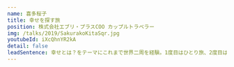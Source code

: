 ```yaml
---
name: 喜多桜子
title: 幸せを探す旅
position: 株式会社エブリ・プラスCOO カップルトラベラー
img: /talks/2019/SakurakoKitaSqr.jpg
youtubeId: iXcQhnYR2kA
detail: false
leadSentence: 幸せとは？をテーマにこれまで世界二周を経験。1度目はひとり旅、2度目は新婚旅行で世界を巡る。「世界二周して見つけた、幸せの形」とは？
---
```


